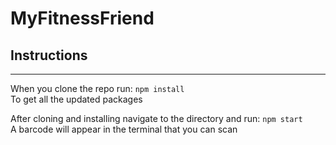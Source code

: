 # MyFitnessFriend

## Instructions
---
When you clone the repo run:
``` npm install ```  
To get all the updated packages  
  
  
After cloning and installing navigate to the directory and run:
``` npm start ```  
A barcode will appear in the terminal that you can scan
